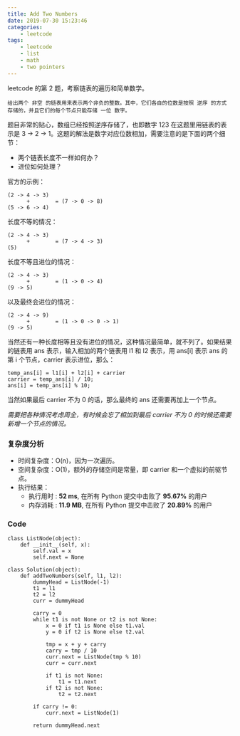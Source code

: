 ```yaml
---
title: Add Two Numbers
date: 2019-07-30 15:23:46
categories:
    - leetcode
tags: 
    - leetcode
    - list
    - math
    - two pointers
---
```


leetcode 的第 2 题，考察链表的遍历和简单数学。

    给出两个 非空 的链表用来表示两个非负的整数。其中，它们各自的位数是按照 逆序 的方式存储的，并且它们的每个节点只能存储 一位 数字。

<!-- more -->

题目非常的贴心，数组已经按照逆序存储了，也即数字 123 在这题里用链表的表示是 3 -> 2 -> 1。这题的解法是数字对应位数相加，需要注意的是下面的两个细节：

- 两个链表长度不一样如何办？
- 进位如何处理？

官方的示例：

    (2 -> 4 -> 3) 
          +        = (7 -> 0 -> 8)
    (5 -> 6 -> 4)

长度不等的情况：

    (2 -> 4 -> 3) 
          +        = (7 -> 4 -> 3)
    (5)

长度不等且进位的情况：

    (2 -> 4 -> 3) 
          +        = (1 -> 0 -> 4)
    (9 -> 5)

以及最终会进位的情况：

    (2 -> 4 -> 9) 
          +        = (1 -> 0 -> 0 -> 1)
    (9 -> 5)

当然还有一种长度相等且没有进位的情况，这种情况最简单，就不列了。如果结果的链表用 ans 表示，输入相加的两个链表用 l1 和 l2 表示，用 ans[i] 表示 ans 的第 i 个节点，carrier 表示进位，那么：

    temp_ans[i] = l1[i] + l2[i] + carrier
    carrier = temp_ans[i] / 10;
    ans[i] = temp_ans[i] % 10;

当然如果最后 carrier 不为 0 的话，那么最终的 ans 还需要再加上一个节点。

*需要把各种情况考虑周全，有时候会忘了相加到最后 carrier 不为 0 的时候还需要新增一个节点的情况。*

### 复杂度分析

- 时间复杂度：O(n)，因为一次遍历。
- 空间复杂度：O(1)，额外的存储空间是常量，即 carrier 和一个虚拟的前驱节点。
- 执行结果：
    - 执行用时 : **52 ms**, 在所有 Python 提交中击败了 **95.67%** 的用户
    - 内存消耗 : **11.9 MB**, 在所有 Python 提交中击败了 **20.89%** 的用户

### Code

```
class ListNode(object):
    def __init__(self, x):
        self.val = x
        self.next = None

class Solution(object):
    def addTwoNumbers(self, l1, l2):
        dummyHead = ListNode(-1)
        t1 = l1
        t2 = l2
        curr = dummyHead

        carry = 0
        while t1 is not None or t2 is not None:
            x = 0 if t1 is None else t1.val
            y = 0 if t2 is None else t2.val

            tmp = x + y + carry
            carry = tmp / 10
            curr.next = ListNode(tmp % 10)
            curr = curr.next

            if t1 is not None:
                t1 = t1.next
            if t2 is not None:
                t2 = t2.next
        
        if carry != 0:
            curr.next = ListNode(1)

        return dummyHead.next
```